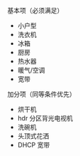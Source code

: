 基本项（必须满足）

- 小户型
- 洗衣机
- 冰箱
- 厨房
- 热水器
- 暖气/空调
- 宽带

加分项（同等条件优先）

- 烘干机
- hdr 分区背光电视机
- 洗碗机
- 头顶式花洒
- DHCP 宽带